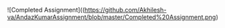 ![Completed Assignment]((https://github.com/Akhilesh-va/AndazKumarAssignment/blob/master/Completed%20Assignment.png)
